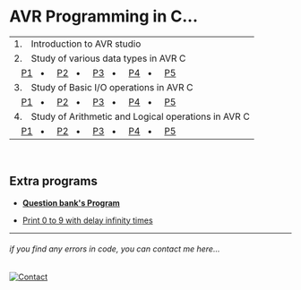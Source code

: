 # AVR Programming in C...
<table>
    <tbody>
        <tr>
            <td>1.</td>
            <td>Introduction to AVR studio</td>
        </tr>
        <tr>
            <td>2.</td>
            <td>Study of various data types in AVR C</td>
        </tr>
        <tr>
            <td colspan="2">
                &nbsp;
                &nbsp;<a href="./practical-2/p1/p1.c">P1</a>&nbsp;&nbsp;&nbsp;•&nbsp;&nbsp;&nbsp;&nbsp;
                <a href="./practical-2/p2/p2.c">P2</a>&nbsp;&nbsp;&nbsp;•&nbsp;&nbsp;&nbsp;&nbsp;
                <a href="./practical-2/p3/p3.c">P3</a>&nbsp;&nbsp;&nbsp;•&nbsp;&nbsp;&nbsp;&nbsp;
                <a href="./practical-2/p4/p4.c">P4</a>&nbsp;&nbsp;&nbsp;•&nbsp;&nbsp;&nbsp;&nbsp;
                <a href="./practical-2/p5/p5.c">P5</a>&nbsp;&nbsp;&nbsp;&nbsp;&nbsp;&nbsp;&nbsp;
            </td>
        </tr>
        <tr>
            <td>3.</td>
            <td>Study of Basic I/O operations in AVR C</td>
        </tr>
        <tr>
            <td colspan="2">
                &nbsp;
                &nbsp;<a href="./practical-3/p1/p1.c">P1</a>&nbsp;&nbsp;&nbsp;•&nbsp;&nbsp;&nbsp;&nbsp;
                <a href="./practical-3/p2/p2.c">P2</a>&nbsp;&nbsp;&nbsp;•&nbsp;&nbsp;&nbsp;&nbsp;
                <a href="./practical-3/p3/p3.c">P3</a>&nbsp;&nbsp;&nbsp;•&nbsp;&nbsp;&nbsp;&nbsp;
                <a href="./practical-3/p4/p4.c">P4</a>&nbsp;&nbsp;&nbsp;•&nbsp;&nbsp;&nbsp;&nbsp;
                <a href="./practical-3/p5/p5.c">P5</a>&nbsp;&nbsp;&nbsp;&nbsp;&nbsp;&nbsp;&nbsp;
            </td>
        </tr>
        <tr>
            <td>4.</td>
            <td>Study of Arithmetic and Logical operations in AVR C</td>
        </tr>
        <tr>
            <td colspan="2">
                &nbsp;
                &nbsp;<a href="./practical-4/p1/p1.c">P1</a>&nbsp;&nbsp;&nbsp;•&nbsp;&nbsp;&nbsp;&nbsp;
                <a href="./practical-4/p2/p2.c">P2</a>&nbsp;&nbsp;&nbsp;•&nbsp;&nbsp;&nbsp;&nbsp;
                <a href="./practical-4/p3/p3.c">P3</a>&nbsp;&nbsp;&nbsp;•&nbsp;&nbsp;&nbsp;&nbsp;
                <a href="./practical-4/p4/p4.c">P4</a>&nbsp;&nbsp;&nbsp;•&nbsp;&nbsp;&nbsp;&nbsp;
                <a href="./practical-4/p5/p5.c">P5</a>&nbsp;&nbsp;&nbsp;&nbsp;&nbsp;&nbsp;&nbsp;
            </td>
        </tr>
    </tbody>
</table>
<br />


## Extra programs

- [**Question bank's Program**](./question-bank/)

- [Print 0 to 9 with delay infinity times](./extra/ZeroToNine.c)


---

###### _if you find any errors in code, you can contact me here..._
[![Contact](https://img.shields.io/badge/Instagram-2d2f2e?style=for-the-badge&logo=instagram)](https://instagram.com/jay__s__p)